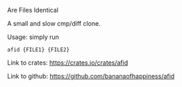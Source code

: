 Are Files Identical

A small and slow cmp/diff clone.

Usage: simply run
```
afid {FILE1} {FILE2}
```

Link to crates: https://crates.io/crates/afid

Link to github: https://github.com/bananaofhappiness/afid
